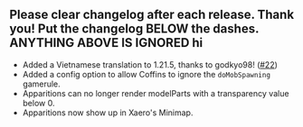 Please clear changelog after each release.
Thank you!
Put the changelog BELOW the dashes. ANYTHING ABOVE IS IGNORED
hi
-----------------
- Added a Vietnamese translation to 1.21.5, thanks to godkyo98! ([#22](https://github.com/FrozenBlock/TrailierTales/pull/22))
- Added a config option to allow Coffins to ignore the `doMobSpawning` gamerule.
- Apparitions can no longer render modelParts with a transparency value below 0.
- Apparitions now show up in Xaero's Minimap.
